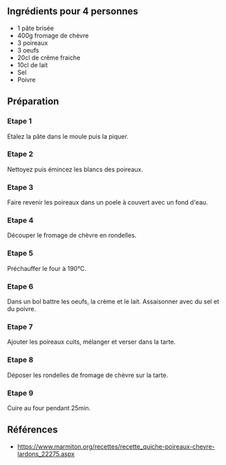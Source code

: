 ## Ingrédients pour 4 personnes

- 1 pâte brisée
- 400g fromage de chèvre
- 3 poireaux
- 3 oeufs
- 20cl de crême fraiche
- 10cl de lait
- Sel
- Poivre

## Préparation

### Etape 1

Etalez la pâte dans le moule puis la piquer.

### Etape 2

Nettoyez puis émincez les blancs des poireaux.

### Etape 3

Faire revenir les poireaux dans un poele à couvert avec un fond d'eau.

### Etape 4

Découper le fromage de chèvre en rondelles.

### Etape 5

Préchauffer le four à 190°C.

### Etape 6

Dans un bol battre les oeufs, la crème et le lait. Assaisonner avec du sel et du poivre.

### Etape 7

Ajouter les poireaux cuits, mélanger et verser dans la tarte.

### Etape 8

Déposer les rondelles de fromage de chèvre sur la tarte.

### Etape 9

Cuire au four pendant 25min.

## Références

- <https://www.marmiton.org/recettes/recette_quiche-poireaux-chevre-lardons_22275.aspx>
